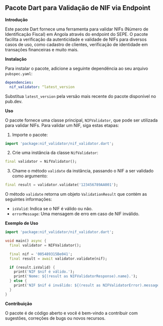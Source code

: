 ## Pacote Dart para Validação de NIF via Endpoint 

**Introdução**

Este pacote Dart fornece uma ferramenta para validar NIFs (Número de Identificação Fiscal) em Angola através do endpoint do SEPE. O pacote facilita a verificação da autenticidade e validade de NIFs para diversos casos de uso, como cadastro de clientes, verificação de identidade em transações financeiras e muito mais.

**Instalação**

Para instalar o pacote, adicione a seguinte dependência ao seu arquivo `pubspec.yaml`:

```yaml
dependencies:
  nif_validator: ^latest_version
```

Substitua `latest_version` pela versão mais recente do pacote disponível no pub.dev.

**Uso**

O pacote fornece uma classe principal, `NIFValidator`, que pode ser utilizada para validar NIFs. Para validar um NIF, siga estas etapas:

1. Importe o pacote:

```dart
import 'package:nif_validator/nif_validator.dart';
```

2. Crie uma instância da classe `NifValidator`:

```dart
final validator = NifValidator();
```

3. Chame o método `validate` da instância, passando o NIF a ser validado como argumento:

```dart
final result = validator.validate('123456789AA001');
```

O método `validate` retorna um objeto `ValidationResult` que contém as seguintes informações:

* `isValid`: Indica se o NIF é válido ou não.
* `errorMessage`: Uma mensagem de erro em caso de NIF inválido.

**Exemplo de Uso**

```dart
import 'package:nif_validator/nif_validator.dart';

void main() async {
  final validator = NIFValidator();

  final nif = '005489315Be041';
  final result = await validator.validate(nif);

  if (result.isValid) {
    print('NIF $nif é válido.');
    print('Nome: ${(result as NIFValidatorResponse).name}.');
  } else {
    print('NIF $nif é inválido: ${(result as NIFValidatorError).message}');
  }
}
```
**Contribuição**

O pacote é de código aberto e você é bem-vindo a contribuir com sugestões, correções de bugs ou novos recursos.
